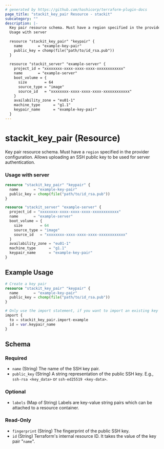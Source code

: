```yaml
---
# generated by https://github.com/hashicorp/terraform-plugin-docs
page_title: "stackit_key_pair Resource - stackit"
subcategory: ""
description: |-
  Key pair resource schema. Must have a region specified in the provider configuration. Allows uploading an SSH public key to be used for server authentication.
  Usage with server
  
  resource "stackit_key_pair" "keypair" {
    name       = "example-key-pair"
    public_key = chomp(file("path/to/id_rsa.pub"))
  }
  
  resource "stackit_server" "example-server" {
    project_id = "xxxxxxxx-xxxx-xxxx-xxxx-xxxxxxxxxxxx"
    name       = "example-server"
    boot_volume = {
      size        = 64
      source_type = "image"
      source_id   = "xxxxxxxx-xxxx-xxxx-xxxx-xxxxxxxxxxxx"
    }
    availability_zone = "eu01-1"
    machine_type      = "g1.1"
    keypair_name      = "example-key-pair"
  }
---
```


# stackit_key_pair (Resource)

Key pair resource schema. Must have a `region` specified in the provider configuration. Allows uploading an SSH public key to be used for server authentication.



### Usage with server
```terraform
resource "stackit_key_pair" "keypair" {
  name       = "example-key-pair"
  public_key = chomp(file("path/to/id_rsa.pub"))
}

resource "stackit_server" "example-server" {
  project_id = "xxxxxxxx-xxxx-xxxx-xxxx-xxxxxxxxxxxx"
  name       = "example-server"
  boot_volume = {
    size        = 64
    source_type = "image"
    source_id   = "xxxxxxxx-xxxx-xxxx-xxxx-xxxxxxxxxxxx"
  }
  availability_zone = "eu01-1"
  machine_type      = "g1.1"
  keypair_name      = "example-key-pair"
}

```

## Example Usage

```terraform
# Create a key pair
resource "stackit_key_pair" "keypair" {
  name       = "example-key-pair"
  public_key = chomp(file("path/to/id_rsa.pub"))
}

# Only use the import statement, if you want to import an existing key pair
import {
  to = stackit_key_pair.import-example
  id = var.keypair_name
}
```

<!-- schema generated by tfplugindocs -->
## Schema

### Required

- `name` (String) The name of the SSH key pair.
- `public_key` (String) A string representation of the public SSH key. E.g., `ssh-rsa <key_data>` or `ssh-ed25519 <key-data>`.

### Optional

- `labels` (Map of String) Labels are key-value string pairs which can be attached to a resource container.

### Read-Only

- `fingerprint` (String) The fingerprint of the public SSH key.
- `id` (String) Terraform's internal resource ID. It takes the value of the key pair "`name`".
